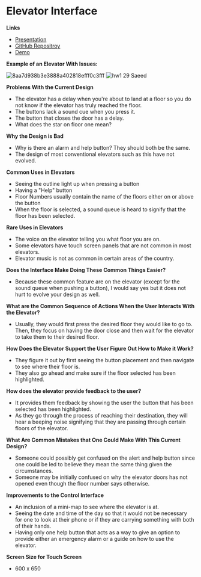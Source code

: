 # Elevator Interface

**Links**
- [Presentation](https://hsaeed20.github.io/hw1.29.Saeed/)
- [GitHub Repositroy](https://github.com/hsaeed20/hw1.29.Saeed/)
- [Demo](https://hsaeed20.github.io/hw1.29.Saeed/Haroon's_Elevator_Interface/)

**Example of an Elevator With Issues:**


![8aa7d938b3e3888a402818efff0c3fff](https://user-images.githubusercontent.com/44040174/65103112-d005bb80-d992-11e9-8de1-4a1b387213c4.jpg)
![hw1 29 Saeed](https://user-images.githubusercontent.com/44040174/65208505-f55dfc80-da5a-11e9-95ca-c9c9c49bd424.GIF)

**Problems With the Current Design**
- The elevator has a delay when you're about to land at a floor so you do not know if the elevator has truly reached the floor. 
- The buttons lack a sound cue when you press it. 
- The button that closes the door has a delay.
- What does the star on floor one mean?

**Why the Design is Bad**
- Why is there an alarm and help button? They should both be the same.
- The design of most conventional elevators such as this have not evolved. 

**Common Uses in Elevators**
- Seeing the outline light up when pressing a button
- Having a "Help" button
- Floor Numbers usually contain the name of the floors either on or above the button
- When the floor is selected, a sound queue is heard to signify that the floor has been selected. 

**Rare Uses in Elevators**
- The voice on the elevator telling you what floor you are on.
- Some elevators have touch screen panels that are not common in most elevators.
- Elevator music is not as common in certain areas of the country. 

**Does the Interface Make Doing These Common Things Easier?** 
- Because these common feature are on the elevator (except for the sound queue when pushing a button), I would say yes but it does not hurt to evolve your design as well. 

**What are the Common Sequence of Actions When the User Interacts With the Elevator?**
- Usually, they would first press the desired floor they would like to go to. Then, they focus on having the door close and then wait for the elevator to take them to their desired floor. 

**How Does the Elevator Support the User Figure Out How to Make it Work?**
- They figure it out by first seeing the button placement and then navigate to see where their floor is.
- They also go ahead and make sure if the floor selected has been highlighted. 

**How does the elevator provide feedback to the user?**
- It provides them feedback by showing the user the button that has been selected has been highlighted. 
- As they go through the process of reaching their destination, they will hear a beeping noise signifying that they are passing through certain floors of the elevator.  

**What Are Common Mistakes that One Could Make With This Current Design?**
- Someone could possibly get confused on the alert and help button since one could be led to believe they mean the same thing given the circumstances.
- Someone may be initially confused on why the elevator doors has not opened even though the floor number says otherwise. 

**Improvements to the Control Interface**
- An inclusion of a mini-map to see where the elevator is at.
- Seeing the date and time of the day so that it would not be necessary for one to look at their phone or if they are carrying something with both of their hands.
- Having only one help button that acts as a way to give an option to provide either an emergency alarm or a guide on how to use the elevator. 

**Screen Size for Touch Screen**
-  600 x 650
